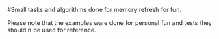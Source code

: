 #Small tasks and algorithms done for memory refresh for fun.

Please note that the examples ware done for personal  fun and tests they should'n be used for reference.

